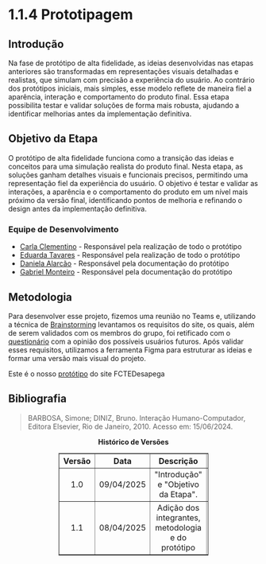 # 1.1.4 Prototipagem

## Introdução
Na fase de protótipo de alta fidelidade, as ideias desenvolvidas nas etapas anteriores são transformadas em representações visuais detalhadas e realistas, que simulam com precisão a experiência do usuário. Ao contrário dos protótipos iniciais, mais simples, esse modelo reflete de maneira fiel a aparência, interação e comportamento do produto final. Essa etapa possibilita testar e validar soluções de forma mais robusta, ajudando a identificar melhorias antes da implementação definitiva.

## Objetivo da Etapa
O protótipo de alta fidelidade funciona como a transição das ideias e conceitos para uma simulação realista do produto final. Nesta etapa, as soluções ganham detalhes visuais e funcionais precisos, permitindo uma representação fiel da experiência do usuário. O objetivo é testar e validar as interações, a aparência e o comportamento do produto em um nível mais próximo da versão final, identificando pontos de melhoria e refinando o design antes da implementação definitiva.


### Equipe de Desenvolvimento

- [Carla Clementino](https://github.com/ccarlaa) - Responsável pela realização de todo o protótipo
- [Eduarda Tavares](https://github.com/erteduarda) - Responsável pela realização de todo o protótipo
- [Daniela Alarcão](https://github.com/danialarcao) - Responsável pela documentação do protótipo
- [Gabriel Monteiro](https://github.com/GabrielSMonteiro) - Responsável pela documentação do protótipo

## Metodologia

Para desenvolver esse projeto, fizemos uma reunião no Teams e, utilizando a técnica de [Brainstorming](../1.3.TecnicasElicitacao/1.3.1.Brainstorm.md) levantamos os requisitos do site, os quais, além de serem validados com os membros do grupo, foi retificado com o [questionário](../1.3.TecnicasElicitacao/1.3.2.Questionario.md) com a opinião dos possíveis usuários futuros. Após validar esses requisitos, utilizamos a ferramenta Figma para estruturar as ideias e formar uma versão mais visual do projeto.

Este é o nosso [protótipo](../1.5.Prototipagem/1.5.1.prototipo-alta-fidelidade.md) do site FCTEDesapega

## Bibliografia

> BARBOSA, Simone; DINIZ, Bruno. Interação Humano-Computador, Editora Elsevier, Rio de Janeiro, 2010. Acesso em: 15/06/2024.

<p align="center"><strong> Histórico de Versões</strong></p>

<table style="margin: auto; width: 60%; border-collapse: collapse;" border="1" cellpadding="8">
  <thead>
    <tr>
      <th style="text-align: center;">Versão</th>
      <th style="text-align: center;">Data</th>
      <th style="text-align: center;">Descrição</th>
      <th style="text-align: center;">Autor(es)</th>
      <th style="text-align: center;">Revisor(es)</th>
    </tr>
  </thead>
  <tbody>
    <tr>
      <td style="text-align: center;">1.0</td>
      <td style="text-align: center;">09/04/2025</td>
      <td style="text-align: center;">"Introdução" e "Objetivo da Etapa".</td>
      <td style="text-align: center;"><a href="https://github.com/danialarcao">Daniela Alarcão</a></td>
      <td style="text-align: center;"><a href="https://github.com/GabrielSMonteiro">Gabriel Monteiro</a></td>
    </tr>
  </tbody>
  <tbody>
    <tr>
      <td style="text-align: center;">1.1</td>
      <td style="text-align: center;">08/04/2025</td>
      <td style="text-align: center;">Adição dos integrantes, metodologia e do protótipo</td>
      <td style="text-align: center;"><a href="https://github.com/GabrielSMonteiro">Gabriel Monteiro</a></td>
      <td style="text-align: center;"></td>
    </tr>
  </tbody>
</table>